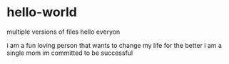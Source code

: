 # hello-world
multiple versions of files
hello everyon

i am a fun loving person that wants to change my life for the better
i am a single mom
im committed to be successful 
